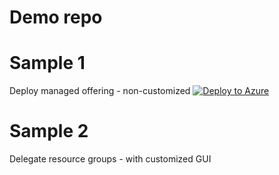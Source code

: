 # Demo repo

# Sample 1 
Deploy managed offering - non-customized
[![Deploy to Azure](https://aka.ms/deploytoazurebutton)](https://portal.azure.com/#create/Microsoft.Template/uri/https%3A%2F%2Fraw.githubusercontent.com%2Fharaldfianbakken%2FMTLZ-DEMO%2Fmaster%2FBicep%2FNerdsOfNorway.json)

# Sample 2 
Delegate resource groups - with customized GUI
